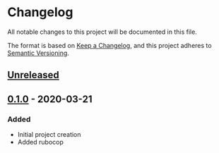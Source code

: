 # Changelog
All notable changes to this project will be documented in this file.

The format is based on [Keep a Changelog](https://keepachangelog.com/en/1.0.0/),
and this project adheres to [Semantic Versioning](https://semver.org/spec/v2.0.0.html).

## [Unreleased]

## [0.1.0] - 2020-03-21

### Added
- Initial project creation
- Added rubocop

[Unreleased]: https://github.com/jmtrusona/kraken/compare/v0.1.0...HEAD
[0.1.0]: https://github.com/jmtrusona/kraken/releases/tag/v0.1.0